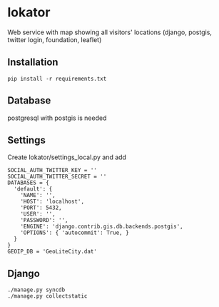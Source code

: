 # lokator

Web service with map showing all visitors' locations (django, postgis, twitter login, foundation, leaflet)

## Installation

```
pip install -r requirements.txt
```

## Database

postgresql with postgis is needed


## Settings

Create lokator/settings_local.py and add

```
SOCIAL_AUTH_TWITTER_KEY = ''
SOCIAL_AUTH_TWITTER_SECRET = ''
DATABASES = {
  'default': {
    'NAME': '',
    'HOST': 'localhost',
    'PORT': 5432,
    'USER': '',
    'PASSWORD': '',
    'ENGINE': 'django.contrib.gis.db.backends.postgis',
    'OPTIONS': { 'autocommit': True, }
  }
}
GEOIP_DB = 'GeoLiteCity.dat'
```

## Django

```
./manage.py syncdb
./manage.py collectstatic
```
